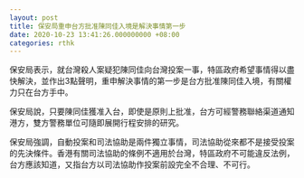 ```yaml
---
layout: post
title: 保安局重申台方批准陳同佳入境是解決事情第一步
date: 2020-10-23 13:41:26.000000000 +08:00
categories: rthk
---
```


保安局表示，就台灣殺人案疑犯陳同佳向台灣投案一事，特區政府希望事情得以盡快解決，並作出3點聲明，重申解決事情的第一步是台方批准陳同佳入境，有關權力只在台方手中。

保安局說，只要陳同佳獲准入台，即使是原則上批准，台方可經警務聯絡渠道通知港方，雙方警務單位可隨即展開行程安排的研究。

保安局強調，自動投案和司法協助是兩件獨立事情，司法協助從來都不是接受投案的先決條件。香港有關司法協助的條例不適用於台灣，特區政府不可能違反法例，台方應該知道，又指台方以司法協助作投案前設完全不合理、不可行。
